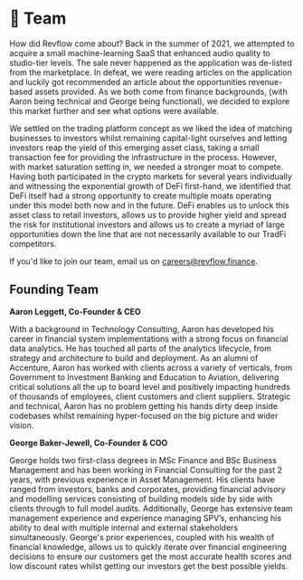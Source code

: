 # 🦄 Team

How did Revflow come about? Back in the summer of 2021, we attempted to acquire a small machine-learning SaaS that enhanced audio quality to studio-tier levels. The sale never happened as the application was de-listed from the marketplace. In defeat, we were reading articles on the application and luckily got recommended an article about the opportunities revenue-based assets provided. As we both come from finance backgrounds, (with Aaron being technical and George being functional), we decided to explore this market further and see what options were available.&#x20;

We settled on the trading platform concept as we liked the idea of matching businesses to investors whilst remaining capital-light ourselves and letting investors reap the yield of this emerging asset class, taking a small transaction fee for providing the infrastructure in the process. However, with market saturation setting in, we needed a stronger moat to compete. Having both participated in the crypto markets for several years individually and witnessing the exponential growth of DeFi first-hand, we identified that DeFi itself had a strong opportunity to create multiple moats operating under this model both now and in the future. DeFi enables us to unlock this asset class to retail investors, allows us to provide higher yield and spread the risk for institutional investors and allows us to create a myriad of large opportunities down the line that are not necessarily available to our TradFi competitors.

If you'd like to join our team, email us on careers@revflow.finance.

## Founding Team

**Aaron Leggett, Co-Founder & CEO**

With a background in Technology Consulting, Aaron has developed his career in financial system implementations with a strong focus on financial data analytics. He has touched all parts of the analytics lifecycle, from strategy and architecture to build and deployment. As an alumni of Accenture, Aaron has worked with clients across a variety of verticals, from Government to Investment Banking and Education to Aviation, delivering critical solutions all the up to board level and positively impacting hundreds of thousands of employees, client customers and client suppliers. Strategic and technical, Aaron has no problem getting his hands dirty deep inside codebases whilst remaining hyper-focused on the big picture and wider vision.&#x20;

**George Baker-Jewell, Co-Founder & COO**

George holds two first-class degrees in MSc Finance and BSc Business Management and has been working in Financial Consulting for the past 2 years, with previous experience in Asset Management. His clients have ranged from investors, banks and corporates, providing financial advisory and modelling services consisting of building models side by side with clients through to full model audits. Additionally, George has extensive team management experience and experience managing SPV’s, enhancing his ability to deal with multiple internal and external stakeholders simultaneously. George's prior experiences, coupled with his wealth of financial knowledge, allows us to quickly iterate over financial engineering decisions to ensure our customers get the most accurate health scores and low discount rates whilst getting our investors get the best possible yields.

